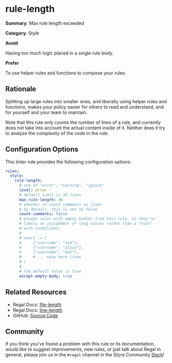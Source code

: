 # rule-length

**Summary**: Max rule length exceeded

**Category**: Style

**Avoid**

Having too much logic placed in a single rule body.

**Prefer**

To use helper rules and functions to compose your rules.

## Rationale

Splitting up large rules into smaller ones, and liberally using helper rules and functions, makes your policy easier for
others to read and understand, and for yourself and your team to maintain.

Note that this rule only counts the number of lines of a rule, and currently does not take into account the actual
content inside of it. Neither does it try to analyze the complexity of the code in the rule.

## Configuration Options

This linter rule provides the following configuration options:

```yaml
rules:
  style:
    rule-length:
      # one of "error", "warning", "ignore"
      level: error
      # default limit is 30 lines
      max-rule-length: 30
      # whether to count comments as lines
      # by default, this is set to false
      count-comments: false
      # except rules with empty bodies from this rule, as they're
      # likely an assignment of long values rather than a "rule"
      # with conditions:
      #
      # users := [
      #     {"username": "ted"},
      #     {"username": "alice"},
      #     {"username": "bob"},
      #     # ... many more lines
      # ]
      #
      # the default value is true
      except-empty-body: true
```

## Related Resources

- Regal Docs: [file-length](https://docs.styra.com/regal/rules/style/file-length)
- Regal Docs: [line-length](https://docs.styra.com/regal/rules/style/line-length)
- GitHub: [Source Code](https://github.com/StyraInc/regal/blob/main/bundle/regal/rules/style/rule-length/rule_length.rego)

## Community

If you think you've found a problem with this rule or its documentation, would like to suggest improvements, new rules,
or just talk about Regal in general, please join us in the `#regal` channel in the Styra Community
[Slack](https://inviter.co/styra)!
